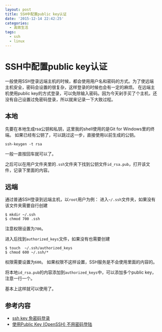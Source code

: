 ```yaml
---
layout: post
title: SSH中配置public key认证
date: '2015-12-14 22:42:25'
categories:
  - 高效生活
tags:
  - ssh
  - linux
---
```


# SSH中配置public key认证

一般使用SSH登录远端主机的时候，都会使用用户名和密码的方式。为了使远端主机安全，密码会设置的很复杂，这样登录的时候也会有一定的麻烦。
在远端主机使用public key的方式登录，可以免除输入密码。因为今天剁手买了个主机，还没有自己设置过免密码登录，所以就来记录一下大致过程。

## 本地

先要在本地生成rsa公钥和私钥，这里我的shell使用的是Git for Windows里的终端。
如果已经有公钥了，可以跳过这一步，直接使用以前生成的公钥。

```
ssh-keygen -t rsa
```

一般一直按回车就可以了。

之后可以在用户文件夹里的`.ssh`文件夹下找到公钥文件`id_rsa.pub`，打开该文件，记录下里面的内容。

## 远端

通过普通SSH登录到远端主机，以`root`用户为例：
进入`~/.ssh`文件夹，如果没有该文件夹需要自行创建

```
$ mkdir ~/.ssh
$ chmod 700 .ssh
```

注意权限设置为`700`。

进入后找到`authorized_keys`文件，如果没有也需要创建

```
$ touch  ~/.ssh/authorized_keys
$ chmod 600 ~/.ssh/*
```

权限需要设置为`600`。
如果权限不这样设置，SSH服务是不会使用里面的内容的。

将本地`id_rsa.pub`的内容添加到`authorized_keys`中，可以添加多个public key，注意一行一个。

基本上这样就可以使用了。

## 参考内容

+ [ssh key 免密码登录](http://blog.chinaunix.net/uid-773723-id-152230.html)
+ [使用Public Key (OpenSSH) 不用密码登陆](http://blog.csdn.net/zoucui/article/details/6135078)
